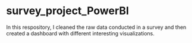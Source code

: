 # survey_project_PowerBI
In this respository, I cleaned the raw data conducted in a survey and then created a dashboard with different interesting visualizations.
